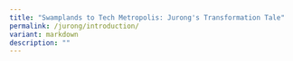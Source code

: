 ```yaml
---
title: "Swamplands to Tech Metropolis: Jurong's Transformation Tale"
permalink: /jurong/introduction/
variant: markdown
description: ""
---
```

